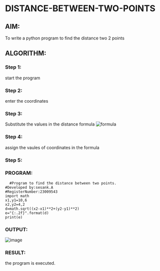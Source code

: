 # DISTANCE-BETWEEN-TWO-POINTS

## AIM:
To write a python program to find the distance two 2 points
## ALGORITHM:
### Step 1: 
start the program
### Step 2: 
enter the coordinates
### Step 3: 
Substitute the values in the distance formula  ![formula](/formula.JPG)
### Step 4: 
assign the vaules of coordinates in the formula
### Step 5: 
### PROGRAM:
```
  #Program to find the distance between two points.
#Developed by:sesank.A
#RegisterNumber:23009543
import math
x1,y1=10,6
x2,y2=4,2
d=math.sqrt((x2-x1)**2+(y2-y1)**2)
e="{:.2f}".format(d)
print(e)
```

### OUTPUT:
![image](https://github.com/ALLAMSESANK/DISTANCE-BETWEEN-TWO-POINTS/assets/147120920/51070ec1-2981-4f02-9594-ff93c6ed0664)



### RESULT:
the program is executed.
